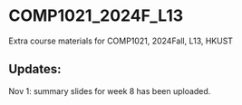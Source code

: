 # COMP1021_2024F_L13
Extra course materials for COMP1021, 2024Fall, L13, HKUST 

## Updates:
Nov 1: summary slides for week 8 has been uploaded. 
